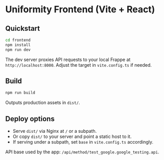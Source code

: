 # Uniformity Frontend (Vite + React)

## Quickstart

```bash
cd frontend
npm install
npm run dev
```

The dev server proxies API requests to your local Frappe at `http://localhost:8000`. Adjust the target in `vite.config.ts` if needed.

## Build
```bash
npm run build
```
Outputs production assets in `dist/`.

## Deploy options
- Serve `dist/` via Nginx at `/` or a subpath.
- Or copy `dist/` to your server and point a static host to it.
- If serving under a subpath, set `base` in `vite.config.ts` accordingly.

API base used by the app: `/api/method/test_google.google_testing.api`.

